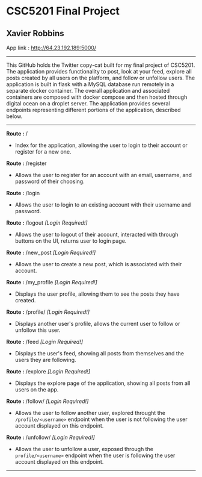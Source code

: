 # CSC5201 Final Project
## Xavier Robbins 

App link : http://64.23.192.189:5000/

---

This GitHub holds the Twitter copy-cat built for my final project of CSC5201. The application provides functionality to post, look at your feed, explore all posts created by all users on the platform, and follow or unfollow users. The application is built in flask with a MySQL database run remotely in a separate docker container. The overall application and associated containers are composed with docker compose and then hosted through digital ocean on a droplet server. The application provides several endpoints representing different portions of the application, described below. 

---

**Route :** /
  - Index for the application, allowing the user to login to their account or register for a new one. 

**Route :** /register 
  - Allows the user to register for an account with an email, username, and password of their choosing. 

**Route :** /login
  - Allows the user to login to an existing account with their username and password. 

**Route :** /logout *\[Login Required!]*
  - Allows the user to logout of their account, interacted with through buttons on the UI, returns user to login page. 

**Route :** /new_post *\[Login Required!]*
  - Allows the user to create a new post, which is associated with their account. 

**Route :** /my_profile *\[Login Required!]*
  - Displays the user profile, allowing them to see the posts they have created. 

**Route :** /profile/<username> *\[Login Required!]*
  - Displays another user's profile, allows the current user to follow or unfollow this user. 

**Route :** /feed *\[Login Required!]*
  - Displays the user's feed, showing all posts from themselves and the users they are following. 

**Route :** /explore *\[Login Required!]*
  - Displays the explore page of the application, showing all posts from all users on the app. 

**Route :** /follow/<username> *\[Login Required!]*
  - Allows the user to follow another user, explored throught the `/profile/<username>` endpoint when the user is not following the user account displayed on this endpoint. 

**Route :** /unfollow/<username> *\[Login Required!]*
  - Allows the user to unfollow a user, exposed through the `profile/<username>` endpoint when the user is following the user account displayed on this endpoint. 

---



